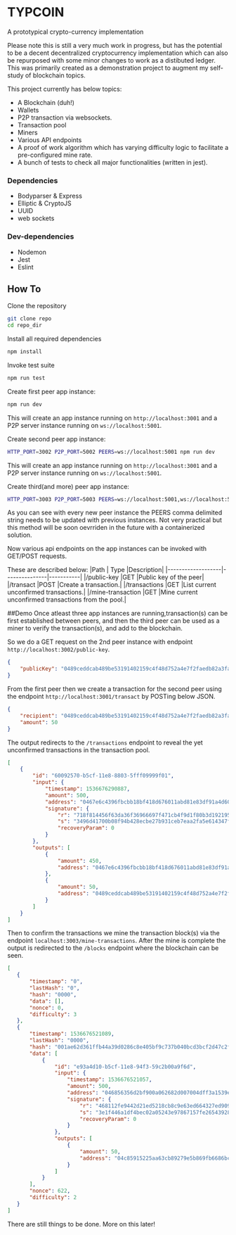 # TYPCOIN
A prototypical crypto-currency implementation

Please note this is still a very much work in progress, but has the potential to be a decent decentralized cryptocurrency implementation which can also be repurposed with some minor changes to work as a distibuted ledger.
This was primarily created as a demonstration project to augment my self-study of blockchain topics.

This project currently has below topics:
- A Blockchain (duh!)
- Wallets
- P2P transaction via websockets.
- Transaction pool
- Miners
- Various API endpoints
- A proof of work algorithm which has varying difficulty logic to facilitate a pre-configured mine rate.
- A bunch of tests to check all major functionalities (written in jest).

### Dependencies
- Bodyparser & Express
- Elliptic & CryptoJS
- UUID
- web sockets

### Dev-dependencies
- Nodemon
- Jest
- Eslint

## How To

Clone the repository
```bash 
git clone repo
cd repo_dir
```

Install all required dependencies
```bash 
npm install
```

Invoke test suite
```bash
npm run test
```

Create first peer app instance:
```bash
npm run dev
```

This will create an app instance running on `http://localhost:3001` and a P2P server instance running on `ws://localhost:5001`. 

Create second peer app instance:
```bash
HTTP_PORT=3002 P2P_PORT=5002 PEERS=ws://localhost:5001 npm run dev
```
This will create an app instance running on `http://localhost:3001` and a P2P server instance running on `ws://localhost:5001`. 

Create third(and more) peer app instance:
```bash
HTTP_PORT=3003 P2P_PORT=5003 PEERS=ws://localhost:5001,ws://localhost:5002  npm run dev
```

As you can see with every new peer instance the PEERS comma delimited string needs to be updated with previous instances. Not very practical but this method will be soon oevrriden in the future with a containerized solution.

Now various api endpoints on the app instances can be invoked with GET/POST requests.

These are described below:
|Path               | Type          |Description|
|-------------------|---------------|-----------|
|/public-key        |GET            |Public key of the peer|
|/transact          |POST           |Create a transaction.|
|/transactions      |GET            |List current unconfirmed transactions.|
|/mine-transaction  |GET            |Mine current unconfirmed transactions from the pool.|

##Demo
Once atleast three app instances are running,transaction(s) can be first established between peers, and then the third peer can be used as a miner to verify the transaction(s), and add to the blockchain.

So we do a GET request on the 2nd peer instance with endpoint `http://localhost:3002/public-key`.

```JSON
{
    "publicKey": "0489ceddcab489be53191402159c4f48d752a4e7f2faedb82a3face6bb80793fdea66171c6cd8e5e321f4946b79c3f76bac861946d23f47bd789bed04ebbbc1e53"
}
```

From the first peer then we create a transaction for the second peer using the endpoint `http://localhost:3001/transact` by POSTing below JSON.
```JSON
{
	"recipient": "0489ceddcab489be53191402159c4f48d752a4e7f2faedb82a3face6bb80793fdea66171c6cd8e5e321f4946b79c3f76bac861946d23f47bd789bed04ebbbc1e53",
	"amount": 50
}
```
The output redirects to the `/transactions` endpoint to reveal the yet unconfirmed transactions in the transaction pool.
```JSON
[
    {
        "id": "60092570-b5cf-11e8-8803-5fff09999f01",
        "input": {
            "timestamp": 1536676290887,
            "amount": 500,
            "address": "0467e6c4396fbcbb18bf418d676011abd81e83df91a4d60f506afc2836391abb70d158e19999fb514f325e120a271af0f33c2351e48995ac83c1535fb61a76781a",
            "signature": {
                "r": "718f814456f63da36f36966697f471cb4f9d1f80b3d192195adc3d1b133168ec",
                "s": "3496d41700b08f94b428ecbe27b931ceb7eaa2fa5e614347f1954943664ef2e3",
                "recoveryParam": 0
            }
        },
        "outputs": [
            {
                "amount": 450,
                "address": "0467e6c4396fbcbb18bf418d676011abd81e83df91a4d60f506afc2836391abb70d158e19999fb514f325e120a271af0f33c2351e48995ac83c1535fb61a76781a"
            },
            {
                "amount": 50,
                "address": "0489ceddcab489be53191402159c4f48d752a4e7f2faedb82a3face6bb80793fdea66171c6cd8e5e321f4946b79c3f76bac861946d23f47bd789bed04ebbbc1e53"
            }
        ]
    }
]
```
Then to confirm the transactions we mine the transaction block(s) via the endpoint `localhost:3003/mine-transactions`. After the mine is complete the output is redirected to the `/blocks` endpoint where the blockchain can be seen.
```JSON
[
   {
       "timestamp": "0",
       "lastHash": "0",
       "hash": "0000",
       "data": [],
       "nonce": 0,
       "difficulty": 3
   },
   {
       "timestamp": 1536676521089,
       "lastHash": "0000",
       "hash": "001ae62d361ffb44a39d0286c8e405bf9c737b040bcd3bcf2d47c2f4f91c63ec",
       "data": [
           {
               "id": "e93a4d10-b5cf-11e8-94f3-59c2b00a9f6d",
               "input": {
                   "timestamp": 1536676521057,
                   "amount": 500,
                   "address": "046856356d2bf900a062682d007004dff3a1539ea7aee4400013f7645dc2b062c1250707698cf4ba4d3f5ee9591ba29f93a628aba0eb7ecc851f47ffa2ceef569d",
                   "signature": {
                       "r": "468112fe9442d21ed5218cb8c9e63ed664327ed909639e712372ad6de8dea717",
                       "s": "3e1f446a1df4bec02a05243e97867157fe26543928982dd05ac33d0045e92cdc",
                       "recoveryParam": 0
                   }
               },
               "outputs": [
                   {
                       "amount": 50,
                       "address": "04c85915225aa63cb89279e5b869fb6686bc5b710069c1098610af22ca8916ce36df4a86c2b5e922f43ebf4bbb8aa670ad6c752d33aa4517bdf4b673ba4c966ac3"
                   }
               ]
           }
       ],
       "nonce": 622,
       "difficulty": 2
   }
]
```
There are still things to be done. More on this later!
